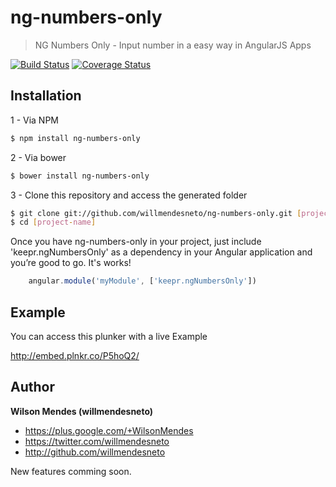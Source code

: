 # ng-numbers-only

> NG Numbers Only - Input number in a easy way in AngularJS Apps

[![Build Status](https://travis-ci.org/willmendesneto/ng-numbers-only.png?branch=master)](https://travis-ci.org/willmendesneto/ng-numbers-only)
[![Coverage Status](https://coveralls.io/repos/willmendesneto/ng-numbers-only/badge.svg?branch=master)](https://coveralls.io/r/willmendesneto/ng-numbers-only?branch=master)


## Installation

1 - Via NPM

```bash
$ npm install ng-numbers-only
```

2 - Via bower

```bash
$ bower install ng-numbers-only
```

3 - Clone this repository and access the generated folder

```bash
$ git clone git://github.com/willmendesneto/ng-numbers-only.git [project-name]
$ cd [project-name]
```
Once you have ng-numbers-only in your project, just include 'keepr.ngNumbersOnly' as a dependency in your Angular application and you’re good to go. It's works!

```javascript
    angular.module('myModule', ['keepr.ngNumbersOnly'])
```


## Example

You can access this plunker with a live Example

http://embed.plnkr.co/P5hoQ2/

## Author

**Wilson Mendes (willmendesneto)**
+ <https://plus.google.com/+WilsonMendes>
+ <https://twitter.com/willmendesneto>
+ <http://github.com/willmendesneto>


New features comming soon.
